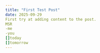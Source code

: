 ```yaml
---
title: "First Test Post"
date: 2025-09-29
First try at adding content to the post. 
MSR
-me
-you
[]today
[]tomorrow
---
```

